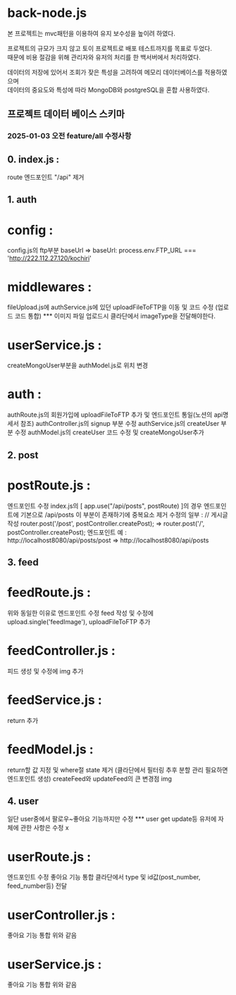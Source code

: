 # back-node.js

본 프로젝트는 mvc패턴을 이용하여 유지 보수성을 높이려 하였다.<br>

프로젝트의 규모가 크지 않고 토이 프로젝트로 배포 테스트까지를 목표로 두었다. <br>
때문에 비용 절감을 위해 관리자와 유저의 처리를 한 백서버에서 처리하였다. <br>

데이터의 저장에 있어서 조회가 잦은 특성을 고려하여 메모리 데이터베이스를 적용하였으며<br>
데이터의 중요도와 특성에 따라 MongoDB와 postgreSQL을 혼합 사용하였다.<br>

## 프로젝트 데이터 베이스 스키마

### 2025-01-03 오전 feature/all 수정사항

## 0. index.js :

route 엔드포인트 "/api" 제거

## 1. auth

# config :

config.js의 ftp부분 baseUrl => baseUrl: process.env.FTP_URL === 'http://222.112.27.120/kochiri'

# middlewares :

fileUpload.js에 authService.js에 있던 uploadFileToFTP을 이동 및 코드 수정 (업로드 코드 통합)
\*\*\* 이미지 파일 업로드시 클라단에서 imageType을 전달해야한다.

# userService.js :

createMongoUser부분을 authModel.js로 위치 변경

# auth :

authRoute.js의 회원가입에 uploadFileToFTP 추가 및 엔드포인트 통일(노션의 api명세서 참조)
authController.js의 signup 부분 수정
authService.js의 createUser 부분 수정
authModel.js의 createUser 코드 수정 및 createMongoUser추가

## 2. post

# postRoute.js :

엔드포인트 수정 index.js의 [ app.use("/api/posts", postRoute) ]의 경우 엔드포인트에 기본으로 /api/posts 이 부분이 존재하기에 중복요소 제거
수정의 일부 :
// 게시글 작성
router.post('/post', postController.createPost); => router.post('/', postController.createPost);
엔드포인트 예 :
http://localhost8080/api/posts/post => http://localhost8080/api/posts

## 3. feed

# feedRoute.js :

위와 동일한 이유로 엔드포인트 수정
feed 작성 및 수정에 upload.single('feedImage'), uploadFileToFTP 추가

# feedController.js :

피드 생성 및 수정에 img 추가

# feedService.js :

return 추가

# feedModel.js :

return할 값 지정 및 where절 state 제거 (클라단에서 필터링 추후 분할 관리 필요하면 엔드포인트 생성)
createFeed와 updateFeed의 큰 변경점 img

## 4. user

일단 user중에서 팔로우~좋아요 기능까지만 수정
\*\*\* user get update등 유저에 자체에 관한 사항은 수정 x

# userRoute.js :

엔드포인트 수정
좋아요 기능 통합 클라단에서 type 및 id값(post_number, feed_number등) 전달

# userController.js :

좋아요 기능 통합 위와 같음

# userService.js :

좋아요 기능 통합 위와 같음
